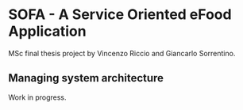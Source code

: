 # SOFA - A Service Oriented eFood Application
MSc final thesis project by Vincenzo Riccio and Giancarlo Sorrentino.

## Managing system architecture

Work in progress.